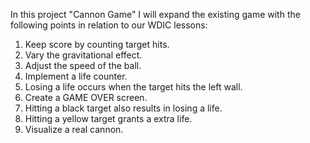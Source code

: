 In this project "Cannon Game" I will expand the existing game with the following points in relation to our WDIC lessons:

1. Keep score by counting target hits.  
2. Vary the gravitational effect.  
3. Adjust the speed of the ball.  
4. Implement a life counter.  
5. Losing a life occurs when the target hits the left wall.  
6. Create a GAME OVER screen.  
7. Hitting a black target also results in losing a life.  
8. Hitting a yellow target grants a extra life.  
9. Visualize a real cannon.  
